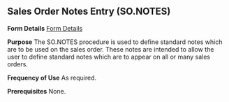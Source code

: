 ## Sales Order Notes Entry (SO.NOTES)
<PageHeader />

**Form Details**
[Form Details](../SO-NOTES-1/README.md)

**Purpose**
The SO.NOTES procedure is used to define standard notes which are to be used
on the sales order. These notes are intended to allow the user to define
standard notes which are to appear on all or many sales orders.

**Frequency of Use**
As required.

**Prerequisites**
None.

<badge text= "Version 8.10.57 " vertical="middle" />

<PageFooter />
